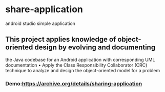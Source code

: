 # share-application
android studio simple application

## This project applies knowledge of object-oriented design by evolving and documenting
the Java codebase for an Android application with corresponding UML documentation
• Apply the Class Responsibility Collaborator (CRC) technique to analyze and design the
object-oriented model for a problem
### Demo:https://archive.org/details/sharing-application

